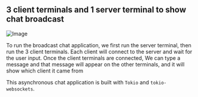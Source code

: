 ## 3 client terminals and 1 server terminal to show chat broadcast

![Image](https://github.com/user-attachments/assets/6b10b1bd-5943-4e81-9e3b-67e5cfcc32ed)

To run the broadcast chat application, we first run the server terminal, then run the 3 client
terminals. Each client will connect to the server and wait for the user input. Once the client terminals are 
connected, We can type a message and that message will appear on the other terminals, and it will show which client it came from

This asynchronous chat application is built with `Tokio` and `tokio-websockets`. 